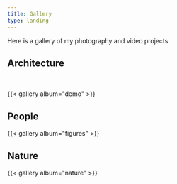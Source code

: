 ```yaml
---
title: Gallery
type: landing
---
```

Here is a gallery of my photography and video projects.

## Architecture
<br>

{{< gallery album="demo" >}}

## People

{{< gallery album="figures" >}}

## Nature

{{< gallery album="nature" >}}